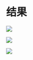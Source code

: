 # 结果

![](C:\Users\zml\Desktop\学习图\37.png)

![](C:\Users\zml\Desktop\学习图\38.png)

![](C:\Users\zml\Desktop\学习图\36.png)